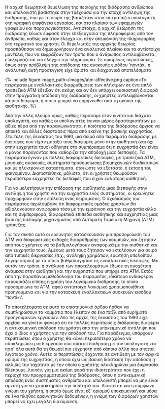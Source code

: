Η αρχική θεωρητική θεμελίωση της περιοχής της διάδρασης ανθρώπου και
υπολογιστή βασίστηκε στην τρέχουσα για την εποχή αντίληψη της διάδρασης,
που με τη σειρά της βασιζόταν στον επιτραπέζιο υπολογιστή, στη γραφική
επιφάνεια εργασίας, και στο πλαίσιο των εφαρμογών γραφείου και
παραγωγικότητας. Αντίστοιχα, η αρχική θεώρηση της διάδρασης έδωσε έμφαση
στην επεξεργασία της πληροφορίας από τον άνθρωπο, καθώς και στον έλεγχο
και στην απεικόνιση της πληροφορίας στο τερματικό του χρήστη. Οι
θεμελιωτές της αρχικής θεωρίας προσπάθησαν να δημιουργήσουν ένα
αναλυτικό πλαίσιο και τα αντίστοιχα μοντέλα, που να εκφράζουν τον τρόπο
που ο άνθρωπος αντιλαμβάνεται, επεξεργάζεται και ελέγχει την πληροφορία.
Σε ορισμένες περιπτώσεις, όπως στην πρόβλεψη της απόδοσης της συσκευής
εισόδου 'ποντίκι', η αναλυτική αυτή προσέγγιση είχε άριστα και
διαχρονικά αποτελέσματα.

{% include figure image_path=/images/atm-affective.png caption=Τα πειράματα με εναλλακτικές διαρρυθμίσεις των πλήκτρων σε ένα απλό τραπεζικό ATM έδειξαν ότι ακόμη και αν δεν υπάρχει ουσιαστική διαφορά στην πραγματική απόδοση της διάδρασης, οι χρήστες αντιλαμβάνονται κάποια διαφορά, η οποία μπορεί να ερμηνευθεί από τη σκοπιά της αισθητικής. %}

Από την άλλη πλευρά όμως, καθώς περάσαμε στον κινητό και διάχυτο
υπολογιστή, και καθώς οι υπολογιστές έγιναν μέρος δραστηριοτήτων με
αξίες πέρα από την παραγωγικότητα, η ποιότητα της διάδρασης άρχισε να
αποκτά και άλλες διαστάσεις πέρα από εκείνη της βασικής ευχρηστίας. Στα
τέλη της δεκαετίας του 1990, μια σειρά από πειράματα διάδρασης με
διεπαφές που είχαν μεταξύ τους διαφορές μόνο στην αισθητική (και όχι
στην ευχρηστία τους) οδήγησε στο συμπέρασμα ότι η ευχρηστία δεν είναι ο
μόνος παράγοντας που καθορίζει την αποδοχή μιας διεπαφής. Τα πειράματα
έγιναν με πολλές διαφορετικές διεπαφές, με τραπεζικά ATM, μουσικές
συσκευές, συστήματα προσομοίωσης βιομηχανικών διαδικασιών και με
ηλεκτρονικά καταστήματα, έτσι ώστε να εξεταστεί η έκταση του φαινομένου.
Διαπιστώθηκε, μάλιστα, ότι οι χρήστες θεωρούσαν περισσότερο εύχρηστες
τις διεπαφές που είχαν καλύτερη αισθητική.

Για να μελετήσουν την επίδραση της αισθητικής μιας διεπαφής στην
αντίληψη του χρήστη για την ευχρηστία ενός συστήματος, οι ερευνητές
προχώρησαν στην εκτέλεση ενός πειράματος. Ο σχεδιασμός του πειράματος
περιλάμβανε ότι διαφορετικές ομάδες χρηστών θα αξιολογούσαν αναφορικά
τόσο με την εμφάνιση και την ευχρηστία αλλά και τη συμπεριφορά,
διαφορετικά επίπεδα αισθητικής και ευχρηστίας μιας βασικής διεπαφής
μηχανήματος από Αυτόματη Ταμειακή Μηχανή (ΑΤΜ) τράπεζας.

Για τον σκοπό αυτό οι ερευνητές κατασκεύασαν μια προσομοίωση του ΑΤΜ για
διαφορετικές εκδοχές διαρρύθμισης των κουμπιών, και ζήτησαν από τους
χρήστες να τα βαθμολογήσουν αναφορικά με την αισθητική και την ευχρηστία
τους. Αμέσως μετά τους ζήτησαν να εκτελέσουν μια σειρά από τυπικές
διεργασίες (π.χ., ανάληψη χρημάτων, ερώτηση υπολοίπου λογαριασμού) με τα
οποία βαθμολόγησαν τις εναλλακτικές διεπαφές. Με αυτόν τον τρόπο, η
ανάλυση των αποτελεσμάτων έδωσε τη συσχέτιση ανάμεσα στην αισθητική και
την ευχρηστία που υπήρχε στα ΑΤΜ. Εκτός από την παραπάνω μεθοδολογία του
πειράματος, ιδιαίτερο ενδιαφέρον παρουσιάζει επίσης η χρήση του
λογισμικού διάδρασης το οποίο προσομοίωνε τα ΑΤΜ, αφού αντίστοιχο
λογισμικό χρησιμοποιήθηκε προηγούμενα και για την κατασκευή εναλλακτικών
συσκευών εισόδου 'ποντίκι'.

Τα αποτελέσματα σε αυτό το επιστημονικό άρθρο ήρθαν να συμπληρώσουν τα
κομμάτια που έλειπαν σε ένα παζλ από ευρήματα προηγούμενων εργασιών. Από
τις αρχές της δεκαετίας του 1990 είχε αρχίσει να γίνεται φανερό ότι σε
πολλές περιπτώσεις διάδρασης διαφέρει η αντικειμενική απόδοση του χρήστη
από την υποκειμενική αντίληψη που έχει ο ίδιος ο χρήστης για την απόδοσή
του. Για παράδειγμα, υπάρχουν περιπτώσεις όπου ο χρήστης θα κάνει
περισσότερο χρόνο να ολοκληρώσει μια διεργασία που απαιτεί διάδραση με
τον υπολογιστή και παρ' όλα αυτά θα τη θεωρεί πιο εύχρηστη από κάποια
άλλη που απαιτεί λιγότερο χρόνο. Αυτές οι περιπτώσεις έρχονται σε
αντίθεση με τον αρχικό ορισμό της ευχρηστίας, η οποία έχει ως βασική
διάσταση την απόδοση ή αλλιώς την ταχύτητα με την οποία ο χρήστης
ολοκληρώνει μια διεργασία. Βλέπουμε, λοιπόν, για μια ακόμη φορά την
ιδιαιτερότητα που έχει η περιοχή του προγραμματισμού της διάδρασης, όπου
η αντικειμενική απόδοση ενός συστήματος ανθρώπου και υπολογιστή μπορεί
να μην είναι αρκετή για να χαρακτηρίσει την ποιότητά του. Απαιτείται και
η σύμφωνη γνώμη του χρήστη, η οποία όμως είναι εξ΄ ορισμού υποκειμενική
και μέσα σε ένα πλήθος ερευνητικών δεδομένων, η γνώμη των διαφόρων
χρηστών μπορεί να έχει μεγάλη διακύμανση.
